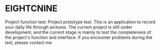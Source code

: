 # EIGHTCNINE
Project function test: Project prototype test. This is an application to record your daily life through pictures. The current project is still under development, and the current stage is mainly to test the completeness of the project's function and interface. If you encounter problems during the test, please contact me
